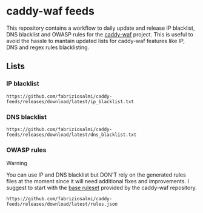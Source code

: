 # caddy-waf feeds

This repository contains a workflow to daily update and release IP blacklist, DNS blacklist and OWASP rules for the [caddy-waf](https://github.com/fabriziosalmi/caddy-waf) project. This is useful to avoid the hassle to mantain updated lists for caddy-waf features like IP, DNS and regex rules blacklisting.

## Lists

### IP blacklist

```
https://github.com/fabriziosalmi/caddy-feeds/releases/download/latest/ip_blacklist.txt
```


### DNS blacklist

```
https://github.com/fabriziosalmi/caddy-feeds/releases/download/latest/dns_blacklist.txt
```

### OWASP rules
> [!WARNING]
> You can use IP and DNS blacklist but DON'T rely on the generated rules files at the moment since it will need additional fixes and improvements. I suggest to start with the [base ruleset](https://github.com/fabriziosalmi/caddy-waf/blob/main/rules.go) provided by the caddy-waf repository.

```
https://github.com/fabriziosalmi/caddy-feeds/releases/download/latest/rules.json
```
